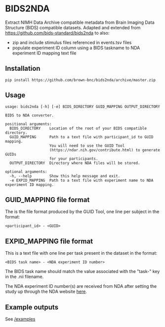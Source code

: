 # BIDS2NDA
Extract NIMH Data Archive compatible metadata from Brain Imaging Data Structure (BIDS) compatible datasets. Adapted and extended from https://github.com/bids-standard/bids2nda to also:
* zip and include stimulus files referenced in events.tsv files
* populate experiment ID column using a BIDS taskname to NDA experiment ID mapping text file

## Installation


    pip install https://github.com/brown-bnc/bids2nda/archive/master.zip


## Usage

    usage: bids2nda [-h] [-e] BIDS_DIRECTORY GUID_MAPPING OUTPUT_DIRECTORY

    BIDS to NDA converter.

    positional arguments:
      BIDS_DIRECTORY    Location of the root of your BIDS compatible directory.
      GUID_MAPPING      Path to a text file with participant_id to GUID mapping.
                        You will need to use the GUID Tool
                        (https://ndar.nih.gov/contribute.html) to generate GUIDs
                        for your participants.
      OUTPUT_DIRECTORY  Directory where NDA files will be stored.

    optional arguments:
      -h, --help        Show this help message and exit.
      -e EXPID_MAPPING  Path to a text file with experiment name to NDA experiment ID mapping.


## GUID_MAPPING file format
The is the file format produced by the GUID Tool, one line per subject in the format:

`<participant_id> - <GUID>`

## EXPID_MAPPING file format
This is a text file with one line per task present in the dataset in the format:

`<BIDS task name> - <NDA experiment ID number>`

The BIDS task name should match the value associated with the "task-" key in the .nii filename.

The NDA experiment ID number(s) are received from NDA after setting the study up through the NDA website [here](https://ndar.nih.gov/user/dashboard/collections.html).

## Example outputs
See [/examples](/examples)

